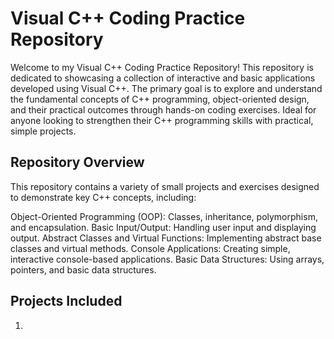 # Visual C++ Coding Practice Repository
Welcome to my Visual C++ Coding Practice Repository! This repository is dedicated to showcasing a collection of interactive and basic applications developed using Visual C++. The primary goal is to explore and understand the fundamental concepts of C++ programming, object-oriented design, and their practical outcomes through hands-on coding exercises. Ideal for anyone looking to strengthen their C++ programming skills with practical, simple projects.

## Repository Overview
This repository contains a variety of small projects and exercises designed to demonstrate key C++ concepts, including:

Object-Oriented Programming (OOP): Classes, inheritance, polymorphism, and encapsulation.
Basic Input/Output: Handling user input and displaying output.
Abstract Classes and Virtual Functions: Implementing abstract base classes and virtual methods.
Console Applications: Creating simple, interactive console-based applications.
Basic Data Structures: Using arrays, pointers, and basic data structures.

## Projects Included
1. 
